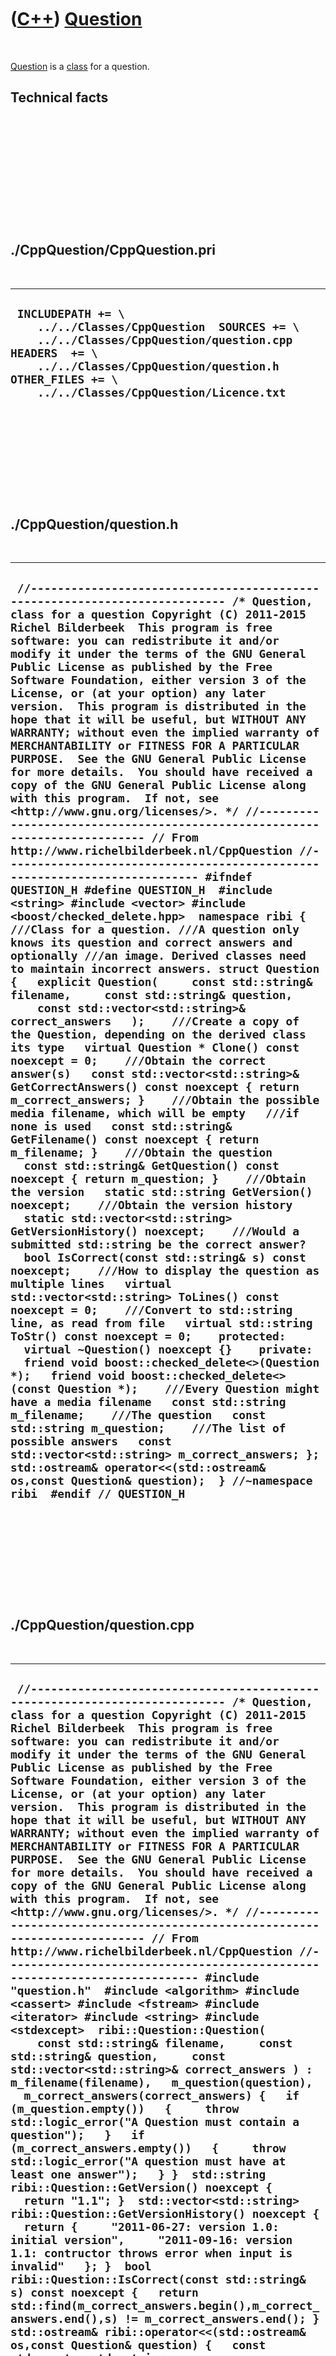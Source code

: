 



 

 

 

 

 

([C++](Cpp.htm)) [Question](CppQuestion.htm)
============================================

 

[Question](CppQuestion.htm) is a [class](CppClass.htm) for a question.

Technical facts
---------------

 

 

 

 

 

 

./CppQuestion/CppQuestion.pri
-----------------------------

 

  --------------------------------------------------------------------------------------------------------------------------------------------------------------------------------------------------------------------------------
  ` INCLUDEPATH += \     ../../Classes/CppQuestion  SOURCES += \     ../../Classes/CppQuestion/question.cpp  HEADERS  += \     ../../Classes/CppQuestion/question.h  OTHER_FILES += \     ../../Classes/CppQuestion/Licence.txt`
  --------------------------------------------------------------------------------------------------------------------------------------------------------------------------------------------------------------------------------

 

 

 

 

 

./CppQuestion/question.h
------------------------

 

  --------------------------------------------------------------------------------------------------------------------------------------------------------------------------------------------------------------------------------------------------------------------------------------------------------------------------------------------------------------------------------------------------------------------------------------------------------------------------------------------------------------------------------------------------------------------------------------------------------------------------------------------------------------------------------------------------------------------------------------------------------------------------------------------------------------------------------------------------------------------------------------------------------------------------------------------------------------------------------------------------------------------------------------------------------------------------------------------------------------------------------------------------------------------------------------------------------------------------------------------------------------------------------------------------------------------------------------------------------------------------------------------------------------------------------------------------------------------------------------------------------------------------------------------------------------------------------------------------------------------------------------------------------------------------------------------------------------------------------------------------------------------------------------------------------------------------------------------------------------------------------------------------------------------------------------------------------------------------------------------------------------------------------------------------------------------------------------------------------------------------------------------------------------------------------------------------------------------------------------------------------------------------------------------------------------------------------------------------------------------------------------------------------------------------------------------------------------------------------------------------------------------------------------------------------------------------------------------------------------------------------------------------------------------------------------------------------------------------------------------------------------------------------------------------------------------------------------------------------------------------------------------------------------------------------------------------------------------------------------------------------------------------------------------------------------------------
  ` //--------------------------------------------------------------------------- /* Question, class for a question Copyright (C) 2011-2015 Richel Bilderbeek  This program is free software: you can redistribute it and/or modify it under the terms of the GNU General Public License as published by the Free Software Foundation, either version 3 of the License, or (at your option) any later version.  This program is distributed in the hope that it will be useful, but WITHOUT ANY WARRANTY; without even the implied warranty of MERCHANTABILITY or FITNESS FOR A PARTICULAR PURPOSE.  See the GNU General Public License for more details.  You should have received a copy of the GNU General Public License along with this program.  If not, see <http://www.gnu.org/licenses/>. */ //--------------------------------------------------------------------------- // From http://www.richelbilderbeek.nl/CppQuestion //--------------------------------------------------------------------------- #ifndef QUESTION_H #define QUESTION_H  #include <string> #include <vector> #include <boost/checked_delete.hpp>  namespace ribi {  ///Class for a question. ///A question only knows its question and correct answers and optionally ///an image. Derived classes need to maintain incorrect answers. struct Question {   explicit Question(     const std::string& filename,     const std::string& question,     const std::vector<std::string>& correct_answers   );    ///Create a copy of the Question, depending on the derived class its type   virtual Question * Clone() const noexcept = 0;    ///Obtain the correct answer(s)   const std::vector<std::string>& GetCorrectAnswers() const noexcept { return m_correct_answers; }    ///Obtain the possible media filename, which will be empty   ///if none is used   const std::string& GetFilename() const noexcept { return m_filename; }    ///Obtain the question   const std::string& GetQuestion() const noexcept { return m_question; }    ///Obtain the version   static std::string GetVersion() noexcept;    ///Obtain the version history   static std::vector<std::string> GetVersionHistory() noexcept;    ///Would a submitted std::string be the correct answer?   bool IsCorrect(const std::string& s) const noexcept;    ///How to display the question as multiple lines   virtual std::vector<std::string> ToLines() const noexcept = 0;    ///Convert to std::string line, as read from file   virtual std::string ToStr() const noexcept = 0;    protected:   virtual ~Question() noexcept {}    private:   friend void boost::checked_delete<>(Question *);   friend void boost::checked_delete<>(const Question *);    ///Every Question might have a media filename   const std::string m_filename;    ///The question   const std::string m_question;    ///The list of possible answers   const std::vector<std::string> m_correct_answers; };  std::ostream& operator<<(std::ostream& os,const Question& question);  } //~namespace ribi  #endif // QUESTION_H`
  --------------------------------------------------------------------------------------------------------------------------------------------------------------------------------------------------------------------------------------------------------------------------------------------------------------------------------------------------------------------------------------------------------------------------------------------------------------------------------------------------------------------------------------------------------------------------------------------------------------------------------------------------------------------------------------------------------------------------------------------------------------------------------------------------------------------------------------------------------------------------------------------------------------------------------------------------------------------------------------------------------------------------------------------------------------------------------------------------------------------------------------------------------------------------------------------------------------------------------------------------------------------------------------------------------------------------------------------------------------------------------------------------------------------------------------------------------------------------------------------------------------------------------------------------------------------------------------------------------------------------------------------------------------------------------------------------------------------------------------------------------------------------------------------------------------------------------------------------------------------------------------------------------------------------------------------------------------------------------------------------------------------------------------------------------------------------------------------------------------------------------------------------------------------------------------------------------------------------------------------------------------------------------------------------------------------------------------------------------------------------------------------------------------------------------------------------------------------------------------------------------------------------------------------------------------------------------------------------------------------------------------------------------------------------------------------------------------------------------------------------------------------------------------------------------------------------------------------------------------------------------------------------------------------------------------------------------------------------------------------------------------------------------------------------------------------------

 

 

 

 

 

./CppQuestion/question.cpp
--------------------------

 

  ------------------------------------------------------------------------------------------------------------------------------------------------------------------------------------------------------------------------------------------------------------------------------------------------------------------------------------------------------------------------------------------------------------------------------------------------------------------------------------------------------------------------------------------------------------------------------------------------------------------------------------------------------------------------------------------------------------------------------------------------------------------------------------------------------------------------------------------------------------------------------------------------------------------------------------------------------------------------------------------------------------------------------------------------------------------------------------------------------------------------------------------------------------------------------------------------------------------------------------------------------------------------------------------------------------------------------------------------------------------------------------------------------------------------------------------------------------------------------------------------------------------------------------------------------------------------------------------------------------------------------------------------------------------------------------------------------------------------------------------------------------------------------------------------------------------------------------------------------------------------------------------------------------------------------------------------------------------------------------------------------------------------------------------------------------------------------------------------------------------------------------------------------------------------------------------------------------------------------------------------------------------------------------------------------------------------------------------------
  ` //--------------------------------------------------------------------------- /* Question, class for a question Copyright (C) 2011-2015 Richel Bilderbeek  This program is free software: you can redistribute it and/or modify it under the terms of the GNU General Public License as published by the Free Software Foundation, either version 3 of the License, or (at your option) any later version.  This program is distributed in the hope that it will be useful, but WITHOUT ANY WARRANTY; without even the implied warranty of MERCHANTABILITY or FITNESS FOR A PARTICULAR PURPOSE.  See the GNU General Public License for more details.  You should have received a copy of the GNU General Public License along with this program.  If not, see <http://www.gnu.org/licenses/>. */ //--------------------------------------------------------------------------- // From http://www.richelbilderbeek.nl/CppQuestion //--------------------------------------------------------------------------- #include "question.h"  #include <algorithm> #include <cassert> #include <fstream> #include <iterator> #include <string> #include <stdexcept>  ribi::Question::Question(     const std::string& filename,     const std::string& question,     const std::vector<std::string>& correct_answers ) : m_filename(filename),   m_question(question),   m_correct_answers(correct_answers) {   if (m_question.empty())   {     throw std::logic_error("A Question must contain a question");   }   if (m_correct_answers.empty())   {     throw std::logic_error("A question must have at least one answer");   } }  std::string ribi::Question::GetVersion() noexcept {   return "1.1"; }  std::vector<std::string> ribi::Question::GetVersionHistory() noexcept {   return {     "2011-06-27: version 1.0: initial version",     "2011-09-16: version 1.1: contructor throws error when input is invalid"   }; }  bool ribi::Question::IsCorrect(const std::string& s) const noexcept {   return std::find(m_correct_answers.begin(),m_correct_answers.end(),s) != m_correct_answers.end(); }  std::ostream& ribi::operator<<(std::ostream& os,const Question& question) {   const std::vector<std::string> v = question.ToLines();   std::copy(v.begin(),v.end(),std::ostream_iterator<std::string>(os,"\n"));   return os; }`
  ------------------------------------------------------------------------------------------------------------------------------------------------------------------------------------------------------------------------------------------------------------------------------------------------------------------------------------------------------------------------------------------------------------------------------------------------------------------------------------------------------------------------------------------------------------------------------------------------------------------------------------------------------------------------------------------------------------------------------------------------------------------------------------------------------------------------------------------------------------------------------------------------------------------------------------------------------------------------------------------------------------------------------------------------------------------------------------------------------------------------------------------------------------------------------------------------------------------------------------------------------------------------------------------------------------------------------------------------------------------------------------------------------------------------------------------------------------------------------------------------------------------------------------------------------------------------------------------------------------------------------------------------------------------------------------------------------------------------------------------------------------------------------------------------------------------------------------------------------------------------------------------------------------------------------------------------------------------------------------------------------------------------------------------------------------------------------------------------------------------------------------------------------------------------------------------------------------------------------------------------------------------------------------------------------------------------------------------------

 

 

 

 

 





 

[![Valid XHTML 1.0 Strict](valid-xhtml10.png){width="88"
height="31"}](http://validator.w3.org/check?uri=referer)

This page has been created by the [tool](Tools.htm)
[CodeToHtml](ToolCodeToHtml.htm)
